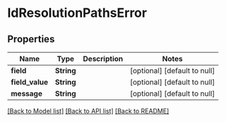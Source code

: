 # IdResolutionPathsError

## Properties
Name | Type | Description | Notes
------------ | ------------- | ------------- | -------------
**field** | **String** |  | [optional] [default to null]
**field_value** | **String** |  | [optional] [default to null]
**message** | **String** |  | [optional] [default to null]

[[Back to Model list]](../README.md#documentation-for-models) [[Back to API list]](../README.md#documentation-for-api-endpoints) [[Back to README]](../README.md)


